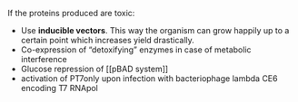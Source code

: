 If the proteins produced are toxic: 
- Use __inducible vectors__. This way the organism can grow happily up to a certain point which increases yield drastically.
- Co-expression of “detoxifying” enzymes in case of metabolic interference
- Glucose repression of [[pBAD system]]
- activation of PT7only upon infection with bacteriophage lambda CE6 encoding T7 RNApol